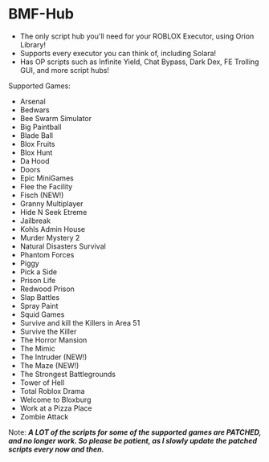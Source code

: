 # BMF-Hub
- The only script hub you'll need for your ROBLOX Executor, using Orion Library!
- Supports every executor you can think of, including Solara!
- Has OP scripts such as Infinite Yield, Chat Bypass, Dark Dex, FE Trolling GUI, and more script hubs!

Supported Games:

- Arsenal
- Bedwars
- Bee Swarm Simulator
- Big Paintball
- Blade Ball
- Blox Fruits
- Blox Hunt
- Da Hood
- Doors
- Epic MiniGames
- Flee the Facility
- Fisch (NEW!)
- Granny Multiplayer
- Hide N Seek Etreme 
- Jailbreak
- Kohls Admin House
- Murder Mystery 2
- Natural Disasters Survival
- Phantom Forces
- Piggy
- Pick a Side
- Prison Life
- Redwood Prison
- Slap Battles
- Spray Paint
- Squid Games
- Survive and kill the Killers in Area 51
- Survive the Killer
- The Horror Mansion
- The Mimic
- The Intruder (NEW!)
- The Maze (NEW!)
- The Strongest Battlegrounds
- Tower of Hell
- Total Roblox Drama
- Welcome to Bloxburg
- Work at a Pizza Place
- Zombie Attack

Note: ***A LOT of the scripts for some of the supported games are PATCHED, and no longer work. So please be patient, as I slowly update the patched scripts every now and then.***
